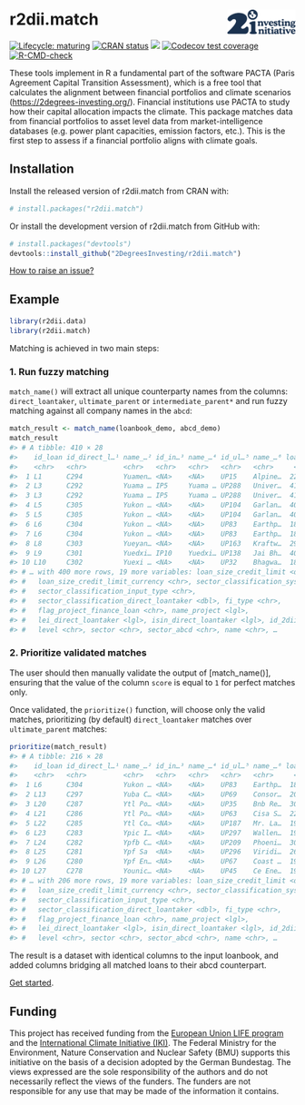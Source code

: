 
<!-- README.md is generated from README.Rmd. Please edit that file -->

# r2dii.match <img src="man/figures/logo.svg" align="right" width="120" />

<!-- badges: start -->

[![Lifecycle:
maturing](https://img.shields.io/badge/lifecycle-maturing-blue.svg)](https://lifecycle.r-lib.org/articles/stages.html)
[![CRAN
status](https://www.r-pkg.org/badges/version/r2dii.match)](https://CRAN.R-project.org/package=r2dii.match)
[![](https://cranlogs.r-pkg.org/badges/grand-total/r2dii.match)](https://CRAN.R-project.org/package=r2dii.match)
[![Codecov test
coverage](https://codecov.io/gh/2DegreesInvesting/r2dii.match/branch/main/graph/badge.svg)](https://app.codecov.io/gh/2DegreesInvesting/r2dii.match?branch=main)
[![R-CMD-check](https://github.com/2DegreesInvesting/r2dii.match/actions/workflows/R-CMD-check.yaml/badge.svg)](https://github.com/2DegreesInvesting/r2dii.match/actions/workflows/R-CMD-check.yaml)
<!-- badges: end -->

These tools implement in R a fundamental part of the software PACTA
(Paris Agreement Capital Transition Assessment), which is a free tool
that calculates the alignment between financial portfolios and climate
scenarios (<https://2degrees-investing.org/>). Financial institutions
use PACTA to study how their capital allocation impacts the climate.
This package matches data from financial portfolios to asset level data
from market-intelligence databases (e.g. power plant capacities,
emission factors, etc.). This is the first step to assess if a financial
portfolio aligns with climate goals.

## Installation

Install the released version of r2dii.match from CRAN with:

``` r
# install.packages("r2dii.match")
```

Or install the development version of r2dii.match from GitHub with:

``` r
# install.packages("devtools")
devtools::install_github("2DegreesInvesting/r2dii.match")
```

[How to raise an
issue?](https://2degreesinvesting.github.io/posts/2020-06-26-instructions-to-raise-an-issue/)

## Example

``` r
library(r2dii.data)
library(r2dii.match)
```

Matching is achieved in two main steps:

### 1. Run fuzzy matching

`match_name()` will extract all unique counterparty names from the
columns: `direct_loantaker`, `ultimate_parent` or `intermediate_parent*`
and run fuzzy matching against all company names in the `abcd`:

``` r
match_result <- match_name(loanbook_demo, abcd_demo)
match_result 
#> # A tibble: 410 × 28
#>    id_loan id_direct_l…¹ name_…² id_in…³ name_…⁴ id_ul…⁵ name_…⁶ loan_…⁷ loan_…⁸
#>    <chr>   <chr>         <chr>   <chr>   <chr>   <chr>   <chr>     <dbl> <chr>  
#>  1 L1      C294          Yuamen… <NA>    <NA>    UP15    Alpine…  225625 EUR    
#>  2 L3      C292          Yuama … IP5     Yuama … UP288   Univer…  410297 EUR    
#>  3 L3      C292          Yuama … IP5     Yuama … UP288   Univer…  410297 EUR    
#>  4 L5      C305          Yukon … <NA>    <NA>    UP104   Garlan…  406585 EUR    
#>  5 L5      C305          Yukon … <NA>    <NA>    UP104   Garlan…  406585 EUR    
#>  6 L6      C304          Yukon … <NA>    <NA>    UP83    Earthp…  185721 EUR    
#>  7 L6      C304          Yukon … <NA>    <NA>    UP83    Earthp…  185721 EUR    
#>  8 L8      C303          Yueyan… <NA>    <NA>    UP163   Kraftw…  291513 EUR    
#>  9 L9      C301          Yuedxi… IP10    Yuedxi… UP138   Jai Bh…  407513 EUR    
#> 10 L10     C302          Yuexi … <NA>    <NA>    UP32    Bhagwa…  186649 EUR    
#> # … with 400 more rows, 19 more variables: loan_size_credit_limit <dbl>,
#> #   loan_size_credit_limit_currency <chr>, sector_classification_system <chr>,
#> #   sector_classification_input_type <chr>,
#> #   sector_classification_direct_loantaker <dbl>, fi_type <chr>,
#> #   flag_project_finance_loan <chr>, name_project <lgl>,
#> #   lei_direct_loantaker <lgl>, isin_direct_loantaker <lgl>, id_2dii <chr>,
#> #   level <chr>, sector <chr>, sector_abcd <chr>, name <chr>, …
```

### 2. Prioritize validated matches

The user should then manually validate the output of \[match_name()\],
ensuring that the value of the column `score` is equal to `1` for
perfect matches only.

Once validated, the `prioritize()` function, will choose only the valid
matches, prioritizing (by default) `direct_loantaker` matches over
`ultimate_parent` matches:

``` r
prioritize(match_result)
#> # A tibble: 216 × 28
#>    id_loan id_direct_l…¹ name_…² id_in…³ name_…⁴ id_ul…⁵ name_…⁶ loan_…⁷ loan_…⁸
#>    <chr>   <chr>         <chr>   <chr>   <chr>   <chr>   <chr>     <dbl> <chr>  
#>  1 L6      C304          Yukon … <NA>    <NA>    UP83    Earthp…  185721 EUR    
#>  2 L13     C297          Yuba C… <NA>    <NA>    UP69    Consor…  200569 EUR    
#>  3 L20     C287          Ytl Po… <NA>    <NA>    UP35    Bnb Re…  308217 EUR    
#>  4 L21     C286          Ytl Po… <NA>    <NA>    UP63    Cisa S…  226553 EUR    
#>  5 L22     C285          Ytl Co… <NA>    <NA>    UP187   Mr. La…  196857 EUR    
#>  6 L23     C283          Ypic I… <NA>    <NA>    UP297   Wallen…  195929 EUR    
#>  7 L24     C282          Ypfb C… <NA>    <NA>    UP209   Phoeni…  309145 EUR    
#>  8 L25     C281          Ypf Sa  <NA>    <NA>    UP296   Viridi…  266457 EUR    
#>  9 L26     C280          Ypf En… <NA>    <NA>    UP67    Coast …  199641 EUR    
#> 10 L27     C278          Younic… <NA>    <NA>    UP45    Ce Ene…  197785 EUR    
#> # … with 206 more rows, 19 more variables: loan_size_credit_limit <dbl>,
#> #   loan_size_credit_limit_currency <chr>, sector_classification_system <chr>,
#> #   sector_classification_input_type <chr>,
#> #   sector_classification_direct_loantaker <dbl>, fi_type <chr>,
#> #   flag_project_finance_loan <chr>, name_project <lgl>,
#> #   lei_direct_loantaker <lgl>, isin_direct_loantaker <lgl>, id_2dii <chr>,
#> #   level <chr>, sector <chr>, sector_abcd <chr>, name <chr>, …
```

The result is a dataset with identical columns to the input loanbook,
and added columns bridging all matched loans to their abcd counterpart.

[Get
started](https://2degreesinvesting.github.io/r2dii.match/articles/r2dii-match.html).

## Funding

This project has received funding from the [European Union LIFE
program](https://wayback.archive-it.org/12090/20210412123959/https://ec.europa.eu/easme/en/)
and the [International Climate Initiative
(IKI)](https://www.international-climate-initiative.com/en/search-project/).
The Federal Ministry for the Environment, Nature Conservation and
Nuclear Safety (BMU) supports this initiative on the basis of a decision
adopted by the German Bundestag. The views expressed are the sole
responsibility of the authors and do not necessarily reflect the views
of the funders. The funders are not responsible for any use that may be
made of the information it contains.

